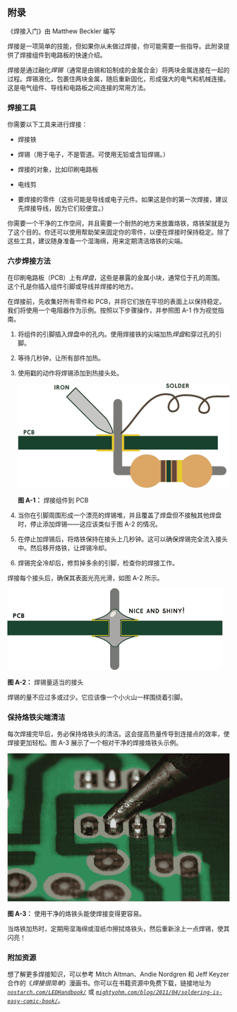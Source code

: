 ## 附录

《焊接入门》由 Matthew Beckler 编写

焊接是一项简单的技能，但如果你从未做过焊接，你可能需要一些指导。此附录提供了焊接组件到电路板的快速介绍。

焊接是通过融化*焊锡*（通常是由锡和铅制成的金属合金）将两块金属连接在一起的过程。焊锡液化，包裹住两块金属，随后重新固化，形成强大的电气和机械连接。这是电气组件、导线和电路板之间连接的常用方法。

### **焊接工具**

你需要以下工具来进行焊接：

+   焊接铁

+   焊锡（用于电子，不是管道。可使用无铅或含铅焊锡。）

+   焊接的对象，比如印刷电路板

+   电线剪

+   要焊接的零件（这些可能是导线或电子元件。如果这是你的第一次焊接，建议先焊接导线，因为它们较便宜。）

你需要一个干净的工作空间，并且需要一个耐热的地方来放置烙铁，烙铁架就是为了这个目的。你还可以使用帮助架来固定你的零件，以便在焊接时保持稳定。除了这些工具，建议随身准备一个湿海绵，用来定期清洁烙铁的尖端。

### **六步焊接方法**

在印刷电路板（PCB）上有*焊盘*，这些是暴露的金属小块，通常位于孔的周围。这个孔是你插入组件引脚或导线并焊接的地方。

在焊接前，先收集好所有零件和 PCB，并将它们放在平坦的表面上以保持稳定。我们将使用一个电阻器作为示例。按照以下步骤操作，并参照图 A-1 作为视觉指南。

1.  将组件的引脚插入焊盘中的孔内。使用焊接铁的尖端加热*焊盘*和穿过孔的引脚。

1.  等待几秒钟，让所有部件加热。

1.  使用戳的动作将焊锡添加到热接头处。

    ![image](img/f0221-01.jpg)

    **图 A-1：** 焊接组件到 PCB

1.  当你在引脚周围形成一个漂亮的焊锡堆，并且覆盖了焊盘但不接触其他焊盘时，停止添加焊锡——这应该类似于图 A-2 的情况。

1.  在停止加焊锡后，将烙铁保持在接头上几秒钟。这可以确保焊锡完全流入接头中。然后移开烙铁，让焊锡冷却。

1.  焊锡完全冷却后，修剪掉多余的引脚，检查你的焊接工作。

焊接每个接头后，确保其表面光亮光滑，如图 A-2 所示。

![image](img/f0221-02.jpg)

**图 A-2：** 焊锡量适当的接头

焊锡的量不应过多或过少。它应该像一个小火山一样围绕着引脚。

### **保持烙铁尖端清洁**

每次焊接完毕后，务必保持烙铁头的清洁。这会提高热量传导到连接点的效率，使焊接更加轻松。图 A-3 展示了一个相对干净的焊接烙铁头示例。

![image](img/f0222-01.jpg)

**图 A-3：** 使用干净的烙铁头能使焊接变得更容易。

当烙铁加热时，定期用湿海绵或湿纸巾擦拭烙铁头，然后重新涂上一点焊锡，使其闪亮！

### **附加资源**

想了解更多焊接知识，可以参考 Mitch Altman、Andie Nordgren 和 Jeff Keyzer 合作的《*焊接很简单*》漫画书。你可以在书籍资源中免费下载，链接地址为 *[`nostarch.com/LEDHandbook/`](https://nostarch.com/LEDHandbook/)* 或 *[`mightyohm.com/blog/2011/04/soldering-is-easy-comic-book/`](http://mightyohm.com/blog/2011/04/soldering-is-easy-comic-book/)*。
